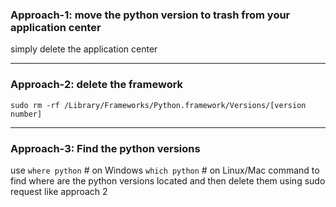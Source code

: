 ### Approach-1: move the python version to trash from your application center

simply delete the application center

---

### Approach-2: delete the framework

`sudo rm -rf /Library/Frameworks/Python.framework/Versions/[version number]`

---

### Approach-3: Find the python versions

use
`where python` # on Windows
`which python` # on Linux/Mac
command to find where are the python versions located and then delete them using sudo request like approach 2
